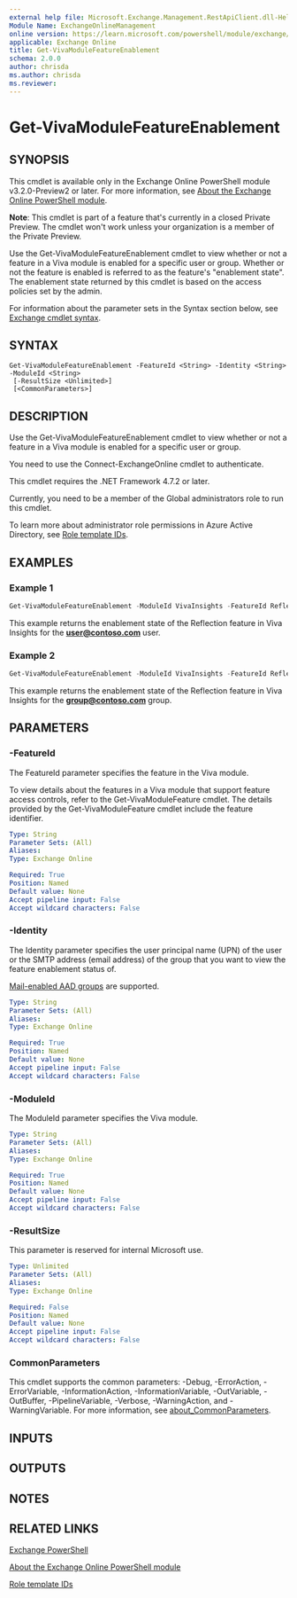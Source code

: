 ```yaml
---
external help file: Microsoft.Exchange.Management.RestApiClient.dll-Help.xml
Module Name: ExchangeOnlineManagement
online version: https://learn.microsoft.com/powershell/module/exchange/get-vivamodulefeatureenablement
applicable: Exchange Online
title: Get-VivaModuleFeatureEnablement
schema: 2.0.0
author: chrisda
ms.author: chrisda
ms.reviewer:
---
```


# Get-VivaModuleFeatureEnablement

## SYNOPSIS
This cmdlet is available only in the Exchange Online PowerShell module v3.2.0-Preview2 or later. For more information, see [About the Exchange Online PowerShell module](https://aka.ms/exov3-module).

**Note**: This cmdlet is part of a feature that's currently in a closed Private Preview. The cmdlet won't work unless your organization is a member of the Private Preview.

Use the Get-VivaModuleFeatureEnablement cmdlet to view whether or not a feature in a Viva module is enabled for a specific user or group. Whether or not the feature is enabled is referred to as the feature's "enablement state". The enablement state returned by this cmdlet is based on the access policies set by the admin.

For information about the parameter sets in the Syntax section below, see [Exchange cmdlet syntax](https://learn.microsoft.com/powershell/exchange/exchange-cmdlet-syntax).

## SYNTAX

```
Get-VivaModuleFeatureEnablement -FeatureId <String> -Identity <String> -ModuleId <String>
 [-ResultSize <Unlimited>]
 [<CommonParameters>]
```

## DESCRIPTION
Use the Get-VivaModuleFeatureEnablement cmdlet to view whether or not a feature in a Viva module is enabled for a specific user or group.

You need to use the Connect-ExchangeOnline cmdlet to authenticate.

This cmdlet requires the .NET Framework 4.7.2 or later.

Currently, you need to be a member of the Global administrators role to run this cmdlet.

To learn more about administrator role permissions in Azure Active Directory, see [Role template IDs](https://learn.microsoft.com/azure/active-directory/roles/permissions-reference#role-template-ids).

## EXAMPLES

### Example 1
```powershell
Get-VivaModuleFeatureEnablement -ModuleId VivaInsights -FeatureId Reflection -Identity user@contoso.com
```

This example returns the enablement state of the Reflection feature in Viva Insights for the **user@contoso.com** user.

### Example 2
```powershell
Get-VivaModuleFeatureEnablement -ModuleId VivaInsights -FeatureId Reflection -Identity group@contoso.com
```

This example returns the enablement state of the Reflection feature in Viva Insights for the **group@contoso.com** group.

## PARAMETERS

### -FeatureId
The FeatureId parameter specifies the feature in the Viva module.

To view details about the features in a Viva module that support feature access controls, refer to the Get-VivaModuleFeature cmdlet. The details provided by the Get-VivaModuleFeature cmdlet include the feature identifier.

```yaml
Type: String
Parameter Sets: (All)
Aliases:
Type: Exchange Online

Required: True
Position: Named
Default value: None
Accept pipeline input: False
Accept wildcard characters: False
```

### -Identity
The Identity parameter specifies the user principal name (UPN) of the user or the SMTP address (email address) of the group that you want to view the feature enablement status of.

[Mail-enabled AAD groups](https://docs.microsoft.com/graph/api/resources/groups-overview#group-types-in-azure-ad-and-microsoft-graph) are supported.

```yaml
Type: String
Parameter Sets: (All)
Aliases:
Type: Exchange Online

Required: True
Position: Named
Default value: None
Accept pipeline input: False
Accept wildcard characters: False
```

### -ModuleId
The ModuleId parameter specifies the Viva module.

```yaml
Type: String
Parameter Sets: (All)
Aliases:
Type: Exchange Online

Required: True
Position: Named
Default value: None
Accept pipeline input: False
Accept wildcard characters: False
```

### -ResultSize
This parameter is reserved for internal Microsoft use.

```yaml
Type: Unlimited
Parameter Sets: (All)
Aliases:
Type: Exchange Online

Required: False
Position: Named
Default value: None
Accept pipeline input: False
Accept wildcard characters: False
```

### CommonParameters
This cmdlet supports the common parameters: -Debug, -ErrorAction, -ErrorVariable, -InformationAction, -InformationVariable, -OutVariable, -OutBuffer, -PipelineVariable, -Verbose, -WarningAction, and -WarningVariable. For more information, see [about_CommonParameters](https://go.microsoft.com/fwlink/p/?LinkID=113216).

## INPUTS

## OUTPUTS

## NOTES

## RELATED LINKS

[Exchange PowerShell](https://learn.microsoft.com/powershell/module/exchange)

[About the Exchange Online PowerShell module](https://learn.microsoft.com/powershell/exchange/exchange-online-powershell-v2#updates-for-the-exo-v3-module)

[Role template IDs](https://learn.microsoft.com/azure/active-directory/roles/permissions-reference#role-template-ids)
